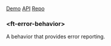 [Demo](https://filethis.github.io/ft-error-behavior/components/ft-error-behavior/demo/)    [API](https://filethis.github.io/ft-error-behavior/components/ft-error-behavior/)    [Repo](https://github.com/filethis/ft-error-behavior)

### \<ft-error-behavior\>

A behavior that provides error reporting.